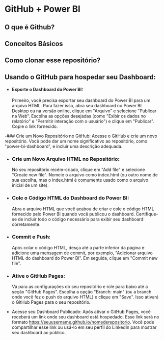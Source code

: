 # GitHub + Power BI

## O que é Github?

## Conceitos Básicos

## Como clonar esse repositório?

## Usando o GitHub para hospedar seu Dashboard:

- #### Exporte o Dashboard do Power BI:
  Primeiro, você precisa exportar seu dashboard do Power BI para um arquivo HTML. Para fazer isso, abra seu dashboard no Power BI Desktop ou na versão online, clique em "Arquivo" e selecione "Publicar na Web". Escolha as opções desejadas (como "Exibir os dados no relatório" e "Permitir interação com o usuário") e clique em "Publicar". Copie o link fornecido.

-### Crie um Novo Repositório no GitHub:
  Acesse o GitHub e crie um novo repositório. Você pode dar um nome significativo ao repositório, como "power-bi-dashboard", e incluir uma descrição adequada.

- ### Crie um Novo Arquivo HTML no Repositório:
  No seu repositório recém-criado, clique em "Add file" e selecione "Create new file". Nomeie o arquivo como index.html (ou outro nome de sua escolha, mas o index.html é comumente usado como o arquivo inicial de um site).

- ### Cole o Código HTML do Dashboard do Power BI:
  Abra o arquivo HTML que você acabou de criar e cole o código HTML fornecido pelo Power BI quando você publicou o dashboard. Certifique-se de incluir todo o código necessário para exibir seu dashboard corretamente.

- ### Commit e Push:
  Após colar o código HTML, desça até a parte inferior da página e adicione uma mensagem de commit, por exemplo, "Adicionar arquivo HTML do dashboard do Power BI". Em seguida, clique em "Commit new file".

- ### Ative o GitHub Pages:
  Vá para as configurações do seu repositório e role para baixo até a seção "GitHub Pages". Escolha a opção "Branch: main" (ou a branch onde você fez o push do arquivo HTML) e clique em "Save". Isso ativará o GitHub Pages para o seu repositório.

- Acesse seu Dashboard Publicado: Após ativar o GitHub Pages, você receberá um link onde seu dashboard está hospedado. Esse link será no formato https://seuusername.github.io/nomederepositorio. Você pode compartilhar esse link ou usá-lo em seu perfil do LinkedIn para mostrar seu dashboard ao público.
